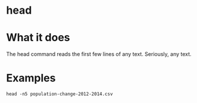 head
=====



What it does
============

The head command reads the first few lines of any text. Seriously, any text.


Examples
========

`head -n5 population-change-2012-2014.csv`